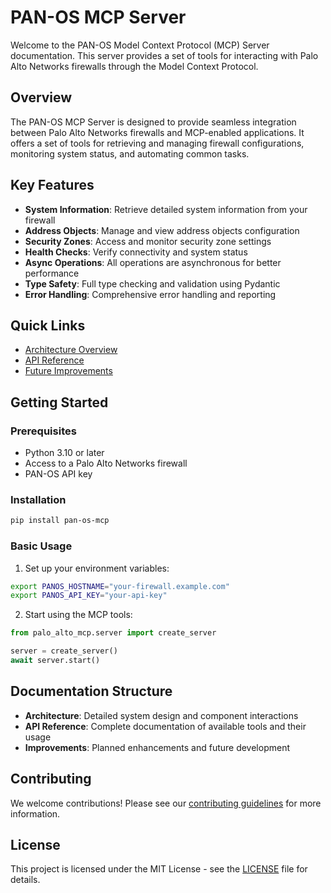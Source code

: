 # PAN-OS MCP Server

Welcome to the PAN-OS Model Context Protocol (MCP) Server documentation. This server provides a set of tools for interacting with Palo Alto Networks firewalls through the Model Context Protocol.

## Overview

The PAN-OS MCP Server is designed to provide seamless integration between Palo Alto Networks firewalls and MCP-enabled applications. It offers a set of tools for retrieving and managing firewall configurations, monitoring system status, and automating common tasks.

## Key Features

- **System Information**: Retrieve detailed system information from your firewall
- **Address Objects**: Manage and view address objects configuration
- **Security Zones**: Access and monitor security zone settings
- **Health Checks**: Verify connectivity and system status
- **Async Operations**: All operations are asynchronous for better performance
- **Type Safety**: Full type checking and validation using Pydantic
- **Error Handling**: Comprehensive error handling and reporting

## Quick Links

- [Architecture Overview](architecture.md)
- [API Reference](api.md)
- [Future Improvements](improvements.md)

## Getting Started

### Prerequisites

- Python 3.10 or later
- Access to a Palo Alto Networks firewall
- PAN-OS API key

### Installation

```bash
pip install pan-os-mcp
```

### Basic Usage

1. Set up your environment variables:
```bash
export PANOS_HOSTNAME="your-firewall.example.com"
export PANOS_API_KEY="your-api-key"
```

2. Start using the MCP tools:
```python
from palo_alto_mcp.server import create_server

server = create_server()
await server.start()
```

## Documentation Structure

- **Architecture**: Detailed system design and component interactions
- **API Reference**: Complete documentation of available tools and their usage
- **Improvements**: Planned enhancements and future development

## Contributing

We welcome contributions! Please see our [contributing guidelines](contributing.md) for more information.

## License

This project is licensed under the MIT License - see the [LICENSE](https://github.com/cdot65/pan-os-mcp/blob/main/LICENSE) file for details.
